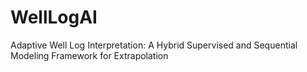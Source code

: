 # WellLogAI
Adaptive Well Log Interpretation: A Hybrid Supervised and Sequential Modeling Framework for Extrapolation
